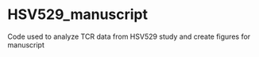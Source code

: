 # HSV529_manuscript
Code used to analyze TCR data from HSV529 study and create figures for manuscript
